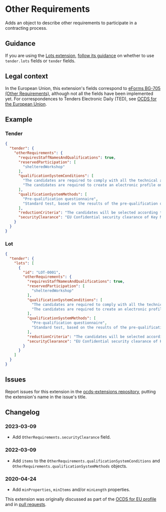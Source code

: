 # Other Requirements

Adds an object to describe other requirements to participate in a contracting process.

## Guidance

If you are using the [Lots extension](https://extensions.open-contracting.org/en/extensions/lots/master/), [follow its guidance](https://extensions.open-contracting.org/en/extensions/lots/master/#guidance) on whether to use `tender.lots` fields or `tender` fields.

## Legal context

In the European Union, this extension's fields correspond to [eForms BG-705 (Other Requirements)](https://docs.ted.europa.eu/eforms/latest/reference/business-terms/), although not all the fields have been implemented yet. For correspondences to Tenders Electronic Daily (TED), see [OCDS for the European Union](http://standard.open-contracting.org/profiles/eu/latest/en/).

## Example

### Tender

```json
{
  "tender": {
    "otherRequirements": {
      "requiresStaffNamesAndQualifications": true,
      "reservedParticipation": [
        "shelteredWorkshop"
      ],
      "qualificationSystemConditions": [
        "The candidates are required to comply with all the technical and financial requisites listed on the National Procurement portal: https://procurement.example.org/requisites",
        "The candidates are required to create an electronic profile on https://procurement.example.org."
      ],
      "qualificationSystemMethods": [
        "Pre-qualification questionnaire",
        "Standard test, based on the results of the pre-qualification questionnaire"
      ],
      "reductionCriteria": "The candidates will be selected according to their technical, financial and legal capacity to undertake the works described in the present notice. More details on the criteria can be found in section 4.3 of the PCG.",
      "securityClearance": "EU Confidential security clearance of Key Management Personnel must be achieved before access to procurement documents be granted"
    }
  }
}
```

### Lot

```json
{
  "tender": {
    "lots": [
      {
        "id": "LOT-0001",
        "otherRequirements": {
          "requiresStaffNamesAndQualifications": true,
          "reservedParticipation": [
            "shelteredWorkshop"
          ],
          "qualificationSystemConditions": [
            "The candidates are required to comply with all the technical and financial requisites listed on the National Procurement portal: https://procurement.example.org/requisites",
            "The candidates are required to create an electronic profile on https://procurement.example.org."
          ],
          "qualificationSystemMethods": [
            "Pre-qualification questionnaire",
            "Standard test, based on the results of the pre-qualification questionnaire"
          ],
          "reductionCriteria": "The candidates will be selected according to their technical, financial and legal capacity to undertake the works described in the present notice. More details on the criteria can be found in section 4.3 of the PCG.",
          "securityClearance": "EU Confidential security clearance of Key Management Personnel must be achieved before access to procurement documents be granted"
        }
      }
    ]
  }
}
```

## Issues

Report issues for this extension in the [ocds-extensions repository](https://github.com/open-contracting/ocds-extensions/issues), putting the extension's name in the issue's title.

## Changelog

### 2023-03-09

* Add `OtherRequirements.securityClearance` field.

### 2022-03-09

* Add `items` to the `OtherRequirements.qualificationSystemConditions` and `OtherRequirements.qualificationSystemMethods` objects.

### 2020-04-24

* Add `minProperties`, `minItems` and/or `minLength` properties.

This extension was originally discussed as part of the [OCDS for EU profile](https://github.com/open-contracting-extensions/european-union/issues) and in [pull requests](https://github.com/open-contracting-extensions/ocds_otherRequirements_extension/pulls?q=is%3Apr+is%3Aclosed).
